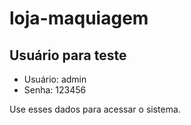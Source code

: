 # loja-maquiagem

## Usuário para teste
- Usuário: admin  
- Senha: 123456  

Use esses dados para acessar o sistema.
